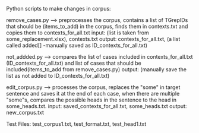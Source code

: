 Python scripts to make changes in corpus:

remove_cases.py --> preprocesses the corpus, contains a list of TGrepIDs that should be (items_to_add) in the corpus, finds them in contexts.txt and copies them to contexts_for_all.txt
	input: (list is taken from some_replacement.xlsx), contexts.txt
	output: contexts_for_all.txt, (a list called added[] -manually saved as ID_contexts_for_all.txt)

not_addded.py --> compares the list of cases included in contexts_for_all.txt (ID_contexts_for_all.txt) and list of cases that should be included(items_to_add from remove_cases.py)
	output: (manually save the list as not added to ID_contexts_for_all.txt)

edit_corpus.py --> processes the corpus, replaces the "some" in target sentence and saves it at the end of each case, when there are multiple "some"s, compares the possible heads in the sentence to the head in some_heads.txt. 
	input: saved_contexts_for_all.txt, some_heads.txt
	output: new_corpus.txt

Test Files: test_corpus1.txt, test_format.txt, test_head1.txt



